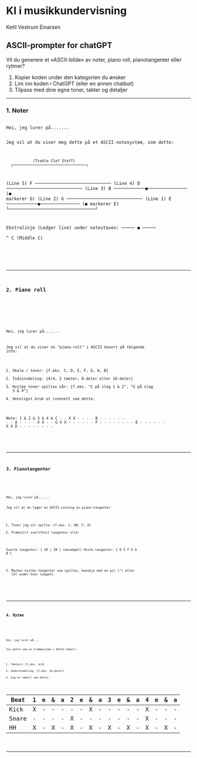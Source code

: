 

# KI i musikkundervisning
Ketil Vestrum Einarsen

## ASCII-prompter for chatGPT

Vil du generere et «ASCII-bilde» av noter, piano roll, pianotangenter eller rytmer?
1. Kopier koden under den kategorien du ønsker
2. Lim inn koden i ChatGPT (eller en annen chatbot)
3. Tilpass med dine egne toner, takter og detaljer


---

### 1. Noter

<div>
  <pre><code id="myCode1">
Hei, jeg lurer på....... 

Jeg vil at du viser meg dette på et ASCII-notesystem, som dette: 


                (Treble Clef Staff)
      ┌─────────────────────────────────┐
(Line 5)  F ─────────────────────────────
(Line 4)  D ─────────────────────────────
(Line 3)  B ────────────●───────────────   (● markerer G)
(Line 2)  G ─────────────────────────────
(Line 1)  E ────────────●───────────────   (● markerer E)
      └─────────────────────────────────┘

Ekstralinje (Ledger line) under notestaven:
           ───── ● ─────  
                  ^
                  C  (Middle C)

</div>



---

### 2. Piano roll

<div>
  <pre><code id="myCode2">

Hei, jeg lurer på.......

Jeg vil at du viser en "piano-roll" i ASCII basert på følgende info:
1) Skala / toner: [f.eks. C, D, E, F, G, A, B]
2) Tidsinndeling: [4/4, 2 takter, 8-deler eller 16-deler]
3) Hvilke toner spilles når: [f.eks. "C på slag 1 & 2", "G på slag 3 & 4"]
4) Vennligst bruk et rutenett som dette:

Note:     1  &  2  &  3  &  4  &
C         -  -  X  X  -  -  -  -
B         -  -  -  -  -  -  -  -
A         -  -  -  -  X  X  -  -
G         X  X  -  -  -  -  -  -
F         -  -  -  -  -  -  -  -
E         -  -  -  -  -  -  X  X
D         -  -  -  -  -  -  -  -


</div>

---

### 3. Pianotangenter

<div>
  <pre><code id="myCode3">
Hei, jeg lurer på...... 

Jeg vil at du lager en ASCII-visning av piano-tangenter. 
1) Toner jeg vil spille: [f.eks. C, D#, F, A]
2) Fremstill svart/hvit tangenter slik:

Svarte tangenter:    | 2# | 3# |    (eksempel)
Hvite tangenter:    C   D   E   F   G   A   B   C

3) Marker hvilke tangenter som spilles, kanskje med en pil (^) eller [X] under hver tangent.

</div>

---

### 4. Rytme

</span>
  <pre><code id="myCode4">
Hei, jeg lurer på....

Vis dette som en trommerytme i ASCII-tabell:
1) Taktart: [f.eks. 4/4]
2) Underinndeling: [f.eks. 16-deler]
3) Lag en tabell som dette:

| Beat  | 1 | e | & | a | 2 | e | & | a | 3 | e | & | a | 4 | e | & | a |
|-------|---|---|---|---|---|---|---|---|---|---|---|---|---|---|---|---|
| Kick  | X | - | - | - | - | - | X | - | - | - | - | - | X | - | - | - |
| Snare | - | - | - | - | X | - | - | - | - | - | - | - | X | - | - | - |
| HH    | X | - | X | - | X | - | X | - | X | - | X | - | X | - | X | - |

</div>

---
